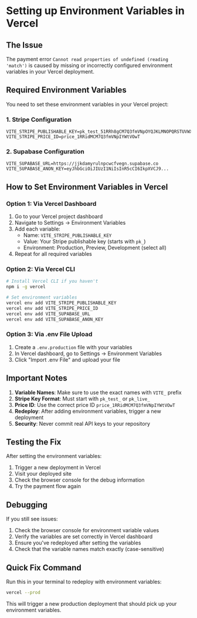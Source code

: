 # Setting up Environment Variables in Vercel

## The Issue
The payment error `Cannot read properties of undefined (reading 'match')` is caused by missing or incorrectly configured environment variables in your Vercel deployment.

## Required Environment Variables

You need to set these environment variables in your Vercel project:

### 1. Stripe Configuration
```
VITE_STRIPE_PUBLISHABLE_KEY=pk_test_51RRh8gCM7Q3fmVNpOYQJKLMNOPQRSTUVWXYZ...
VITE_STRIPE_PRICE_ID=price_1RRidMCM7Q3fmVNpIYWtVOwT
```

### 2. Supabase Configuration
```
VITE_SUPABASE_URL=https://jjkdamyrulnpcwcfvegn.supabase.co
VITE_SUPABASE_ANON_KEY=eyJhbGciOiJIUzI1NiIsInR5cCI6IkpXVCJ9...
```

## How to Set Environment Variables in Vercel

### Option 1: Via Vercel Dashboard
1. Go to your Vercel project dashboard
2. Navigate to Settings → Environment Variables
3. Add each variable:
   - Name: `VITE_STRIPE_PUBLISHABLE_KEY`
   - Value: Your Stripe publishable key (starts with `pk_`)
   - Environment: Production, Preview, Development (select all)
4. Repeat for all required variables

### Option 2: Via Vercel CLI
```bash
# Install Vercel CLI if you haven't
npm i -g vercel

# Set environment variables
vercel env add VITE_STRIPE_PUBLISHABLE_KEY
vercel env add VITE_STRIPE_PRICE_ID
vercel env add VITE_SUPABASE_URL
vercel env add VITE_SUPABASE_ANON_KEY
```

### Option 3: Via .env File Upload
1. Create a `.env.production` file with your variables
2. In Vercel dashboard, go to Settings → Environment Variables
3. Click "Import .env File" and upload your file

## Important Notes

1. **Variable Names**: Make sure to use the exact names with `VITE_` prefix
2. **Stripe Key Format**: Must start with `pk_test_` or `pk_live_`
3. **Price ID**: Use the correct price ID `price_1RRidMCM7Q3fmVNpIYWtVOwT`
4. **Redeploy**: After adding environment variables, trigger a new deployment
5. **Security**: Never commit real API keys to your repository

## Testing the Fix

After setting the environment variables:

1. Trigger a new deployment in Vercel
2. Visit your deployed site
3. Check the browser console for the debug information
4. Try the payment flow again

## Debugging

If you still see issues:

1. Check the browser console for environment variable values
2. Verify the variables are set correctly in Vercel dashboard
3. Ensure you've redeployed after setting the variables
4. Check that the variable names match exactly (case-sensitive)

## Quick Fix Command

Run this in your terminal to redeploy with environment variables:

```bash
vercel --prod
```

This will trigger a new production deployment that should pick up your environment variables. 